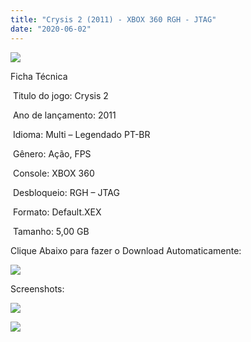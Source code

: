 ```yaml
---
title: "Crysis 2 (2011) - XBOX 360 RGH - JTAG"
date: "2020-06-02"
---
```


![](https://1.bp.blogspot.com/-J3T1Jd0YVJQ/XtWYnoB_kgI/AAAAAAAAJCU/P20VgJhku7oJ7nIxKFfrcxPJLwMfwltrgCK4BGAsYHg/Screenshot_1.png)

Ficha Técnica

 Titulo do jogo: Crysis 2

 Ano de lançamento: 2011

 Idioma: Multi – Legendado PT-BR

 Gênero: Ação, FPS

 Console: XBOX 360

 Desbloqueio: RGH – JTAG

 Formato: Default.XEX

 Tamanho: 5,00 GB

Clique Abaixo para fazer o Download Automaticamente:

[![](https://1.bp.blogspot.com/-eNerQjlxWXg/Xsyoy1YwxPI/AAAAAAAAG8o/qs-0XGNQDR4jSn0uGinE3EzKZZ6GoZnEACPcBGAYYCw/s1600/LINK1.png)](https://zee.gl/sJ8lblM)

Screenshots:

[![](https://1.bp.blogspot.com/-hUxGDDOdOiM/XtWYnNMzNpI/AAAAAAAAJCQ/313XjesxyOITEMIKZeotDRCGybLYztkJACK4BGAsYHg/w400-h225/maxresdefault.jpg)](https://1.bp.blogspot.com/-hUxGDDOdOiM/XtWYnNMzNpI/AAAAAAAAJCQ/313XjesxyOITEMIKZeotDRCGybLYztkJACK4BGAsYHg/maxresdefault.jpg)

[![](https://1.bp.blogspot.com/-pdXP_AHSxcw/XtWYmhFFj9I/AAAAAAAAJCM/ejKAngvO_Z4L9FiUQ1v8ZKgkJVCQOQ9wgCK4BGAsYHg/w400-h225/maxresdefault{df0b4067d4cf89da3ca8e6c7a68e90e99b01985f87ec33497998002e9f13b411}2B{df0b4067d4cf89da3ca8e6c7a68e90e99b01985f87ec33497998002e9f13b411}25281{df0b4067d4cf89da3ca8e6c7a68e90e99b01985f87ec33497998002e9f13b411}2529.jpg)](https://1.bp.blogspot.com/-pdXP_AHSxcw/XtWYmhFFj9I/AAAAAAAAJCM/ejKAngvO_Z4L9FiUQ1v8ZKgkJVCQOQ9wgCK4BGAsYHg/maxresdefault{df0b4067d4cf89da3ca8e6c7a68e90e99b01985f87ec33497998002e9f13b411}2B{df0b4067d4cf89da3ca8e6c7a68e90e99b01985f87ec33497998002e9f13b411}25281{df0b4067d4cf89da3ca8e6c7a68e90e99b01985f87ec33497998002e9f13b411}2529.jpg)
